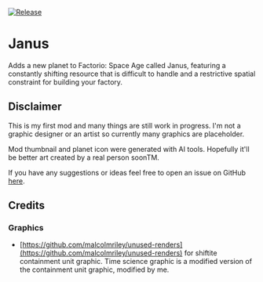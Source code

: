 [![Release](https://github.com/RochX/Janus/actions/workflows/release.yml/badge.svg?branch=main)](https://github.com/RochX/Janus/actions/workflows/release.yml)

# Janus
Adds a new planet to Factorio: Space Age called Janus, featuring a constantly shifting resource that is difficult to handle and a restrictive spatial constraint for building your factory.

## Disclaimer
This is my first mod and many things are still work in progress.
I'm not a graphic designer or an artist so currently many graphics are placeholder.

Mod thumbnail and planet icon were generated with AI tools.
Hopefully it'll be better art created by a real person soonTM.

If you have any suggestions or ideas feel free to open an issue on GitHub [here](https://github.com/RochX/janus/issues).

## Credits
### Graphics
- [https://github.com/malcolmriley/unused-renders](https://github.com/malcolmriley/unused-renders) for shiftite containment unit graphic. Time science graphic is a modified version of the containment unit graphic, modified by me.